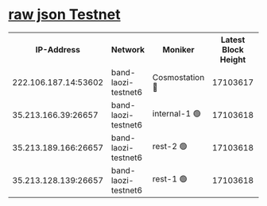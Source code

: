 
[raw json Testnet](https://rpc-check.bandt.stavr.tech/bandt/rpcbandt_result.json)
=

<table><tr><th>IP-Address</th><th>Network</th><th>Moniker</th><th>Latest Block Height</th><th>Earliest Block Height</th><th>Catching Up</th><th>Tx Index</th><th>Voting Power</th><th>Scan Time</th></tr><tr><td>222.106.187.14:53602</td><td>band-laozi-testnet6</td><td>Cosmostation 🔴</td><td>17103617</td><td>16668001</td><td>False</td><td>on</td><td>2203686</td><td>2024-03-24T18:43:20.119554797UTC</td></tr><tr><td>35.213.166.39:26657</td><td>band-laozi-testnet6</td><td>internal-1 🟢</td><td>17103618</td><td>17003618</td><td>False</td><td>on</td><td>0</td><td>2024-03-24T18:43:20.983265987UTC</td></tr><tr><td>35.213.189.166:26657</td><td>band-laozi-testnet6</td><td>rest-2 🟢</td><td>17103618</td><td>17003618</td><td>False</td><td>on</td><td>0</td><td>2024-03-24T18:43:21.859839847UTC</td></tr><tr><td>35.213.128.139:26657</td><td>band-laozi-testnet6</td><td>rest-1 🟢</td><td>17103618</td><td>17003618</td><td>False</td><td>on</td><td>0</td><td>2024-03-24T18:43:22.694325828UTC</td></tr></table>

